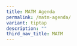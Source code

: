 ```yaml
---
title: MATM Agenda
permalink: /matm-agenda/
variant: tiptap
description: ""
third_nav_title: MATM
---
```

